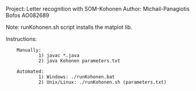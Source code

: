Project: Letter recognition with SOM-Kohonen
Author: Michail-Panagiotis Bofos AO082689

Note: runKohonen.sh script installs the matplot lib.

Instructions:

        Manually: 
                1) javac *.java
                2) java Kohonen parameters.txt

        Automated:
                1) Windows: ./runKohonen.bat
                2) Unix/Linux: ./runKohonen.sh (parameters.txt)
